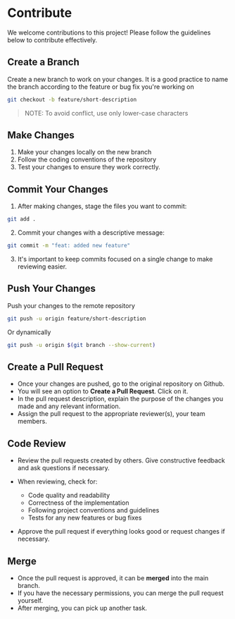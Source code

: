 # Contribute

We welcome contributions to this project! Please follow the guidelines below to contribute effectively.

## Create a Branch

Create a new branch to work on your changes. It is a good practice to name the branch according to the feature or bug fix you're working on

```sh
git checkout -b feature/short-description
```

> NOTE: To avoid conflict, use only lower-case characters

## Make Changes

1. Make your changes locally on the new branch
2. Follow the coding conventions of the repository
3. Test your changes to ensure they work correctly.

## Commit Your Changes

1. After making changes, stage the files you want to commit:

```sh
git add .
```

2. Commit your changes with a descriptive message:

```sh
git commit -m "feat: added new feature"
```

3. It's important to keep commits focused on a single change to make reviewing easier.

## Push Your Changes

Push your changes to the remote repository

```sh
git push -u origin feature/short-description
```

Or dynamically

```sh
git push -u origin $(git branch --show-current)
```

## Create a Pull Request

- Once your changes are pushed, go to the original repository on Github.
- You will see an option to **Create a Pull Request**. Click on it.
- In the pull request description, explain the purpose of the changes you made and any relevant information.
- Assign the pull request to the appropriate reviewer(s), your team members.

## Code Review

- Review the pull requests created by others. Give constructive feedback and ask questions if necessary.
- When reviewing, check for:
  - Code quality and readability
  - Correctness of the implementation
  - Following project conventions and guidelines
  - Tests for any new features or bug fixes

- Approve the pull request if everything looks good or request changes if necessary.

## Merge

- Once the pull request is approved, it can be **merged** into the main branch.
- If you have the necessary permissions, you can merge the pull request yourself.
- After merging, you can pick up another task.
